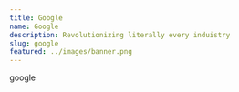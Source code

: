 ```yaml
---
title: Google
name: Google
description: Revolutionizing literally every induistry
slug: google
featured: ../images/banner.png
---
```


google